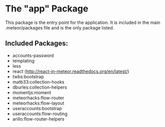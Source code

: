 # The "app" Package

This package is the entry point for the application. It is included in the main .meteor/packages file and is the only package listed.

## Included Packages:
- accounts-password
- templating
- less
- react (http://react-in-meteor.readthedocs.org/en/latest/)
- twbs:bootstrap
- matb33:collection-hooks
- dburles:collection-helpers
- momentjs:moment
- meteorhacks:flow-router
- meteorhacks:flow-layout
- useraccounts:bootstrap
- useraccounts:flow-routing
- arillo:flow-router-helpers